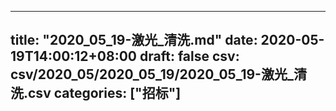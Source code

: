 
---
title: "2020_05_19-激光_清洗.md"
date: 2020-05-19T14:00:12+08:00
draft: false
csv: csv/2020_05/2020_05_19/2020_05_19-激光_清洗.csv
categories: ["招标"]
---
